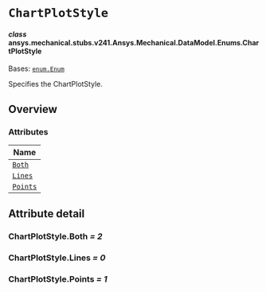 # `ChartPlotStyle`

<a id="ansys.mechanical.stubs.v241.Ansys.Mechanical.DataModel.Enums.ChartPlotStyle"></a>

#### *class* ansys.mechanical.stubs.v241.Ansys.Mechanical.DataModel.Enums.ChartPlotStyle

Bases: [`enum.Enum`](https://docs.python.org/3/library/enum.html#enum.Enum)

Specifies the ChartPlotStyle.

<!-- !! processed by numpydoc !! -->

<a id="overview"></a>

## Overview

### Attributes

| Name |
| ------------------------------------ |
| [`Both`](#ChartPlotStyle.Both) |
| [`Lines`](#ChartPlotStyle.Lines) |
| [`Points`](#ChartPlotStyle.Points) |

<a id="attribute-detail"></a>

## Attribute detail

<a id="ChartPlotStyle.Both"></a>

### ChartPlotStyle.Both *= 2*

<a id="ChartPlotStyle.Lines"></a>

### ChartPlotStyle.Lines *= 0*

<a id="ChartPlotStyle.Points"></a>

### ChartPlotStyle.Points *= 1*


